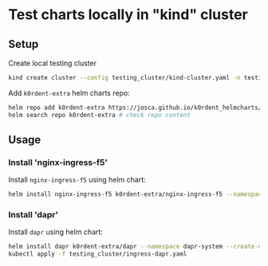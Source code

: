 # Test charts locally in "kind" cluster

## Setup
Create local testing cluster
~~~bash
kind create cluster --config testing_cluster/kind-cluster.yaml -n testing-cluster
~~~

Add `k0rdent-extra` helm charts repo:
~~~bash
helm repo add k0rdent-extra https://josca.github.io/k0rdent_helmcharts/charts/
helm search repo k0rdent-extra # check repo content
~~~

## Usage

### Install 'nginx-ingress-f5'
Install `nginx-ingress-f5` using helm chart:
~~~bash
helm install nginx-ingress-f5 k0rdent-extra/nginx-ingress-f5 --namespace nginx-ingress-f5 --create-namespace --set nginx-ingress.controller.hostPort.enable=true
~~~

### Install 'dapr'
Install `dapr` using helm chart:
~~~bash
helm install dapr k0rdent-extra/dapr --namespace dapr-system --create-namespace
kubectl apply -f testing_cluster/ingress-dapr.yaml
~~~
